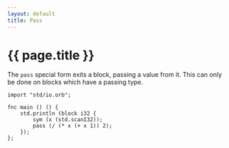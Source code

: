 ```yaml
---
layout: default
title: Pass
---
```

# {{ page.title }}

The `pass` special form exits a block, passing a value from it. This can only be done on blocks which have a passing type.

```
import "std/io.orb";

fnc main () () {
    std.println (block i32 {
        sym (x (std.scanI32));
        pass (/ (* x (+ x 1)) 2);
    });
};
```